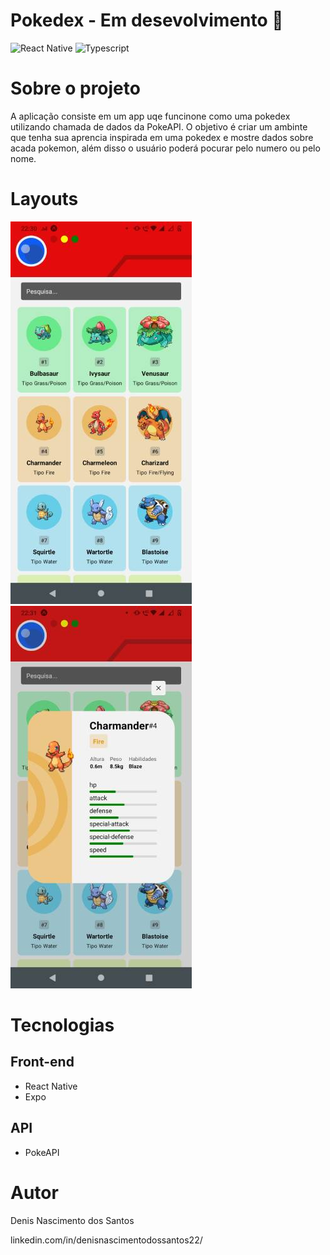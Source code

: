 # Pokedex - Em desevolvimento 👾
![React Native](https://img.shields.io/badge/React_Native-20232A?style=for-the-badge&logo=react&logoColor=61DAFB)
![Typescript](https://img.shields.io/badge/TypeScript-007ACC?style=for-the-badge&logo=typescript&logoColor=white)

# Sobre o projeto

A aplicação consiste em um app uqe funcinone como uma pokedex utilizando chamada de dados da PokeAPI.
O objetivo é criar um ambinte que tenha sua aprencia inspirada em uma pokedex e mostre dados sobre acada pokemon, além disso o usuário poderá pocurar pelo numero ou pelo nome.

# Layouts

![Mobile](https://github.com/DenisNascimento04/Fotos/blob/main/Screenshot_20230207-223058.jpg)
![Mobile](https://github.com/DenisNascimento04/Fotos/blob/main/Screenshot_20230207-223107.jpg)

# Tecnologias
## Front-end
- React Native
- Expo

## API
- PokeAPI

# Autor

Denis Nascimento dos Santos

linkedin.com/in/denisnascimentodossantos22/
